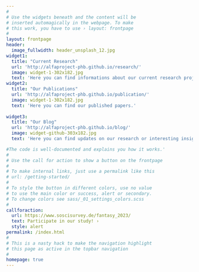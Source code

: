 ```yaml
---
#
# Use the widgets beneath and the content will be
# inserted automagically in the webpage. To make
# this work, you have to use › layout: frontpage
#
layout: frontpage
header:
  image_fullwidth: header_unsplash_12.jpg
widget1:
  title: "Current Research"
  url: 'http://alfaproject-phb.github.io/research/'
  image: widget-1-302x182.jpg
  text: 'Here you can find informations about our current research project. Get informed and participate'
widget2:
  title: "Our Publications"
  url: 'http://alfaproject-phb.github.io/publication/'
  image: widget-1-302x182.jpg
  text: 'Here you can find our published papers.'
  
widget3:
  title: "Our Blog"
  url: 'http://alfaproject-phb.github.io/blog/'
  image: widget-github-303x182.jpg
  text: 'Here you can find updates on our research or interesting insights into our field and academic work' 

#The code is well-documented and explains you how it works.'
#
# Use the call for action to show a button on the frontpage
#
# To make internal links, just use a permalink like this
# url: /getting-started/
#
# To style the button in different colors, use no value
# to use the main color or success, alert or secondary.
# To change colors see sass/_01_settings_colors.scss
#
callforaction:
  url: https://www.soscisurvey.de/fantasy_2023/
  text: Participate in our study! ›
  style: alert
permalink: /index.html
#
# This is a nasty hack to make the navigation highlight
# this page as active in the topbar navigation
#
homepage: true
---
```


